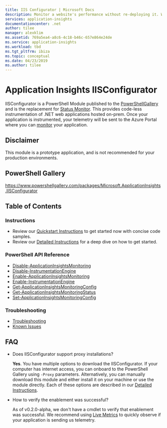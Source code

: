 ```yaml
---
title: IIS Configurator | Microsoft Docs
description: Monitor a website's performance without re-deploying it. Works with ASP.NET web apps hosted on-premises, in VMs or on Azure.
services: application-insights
documentationcenter: .net
author: tilee
manager: alexklim
ms.assetid: 769a5ea4-a8c6-4c18-b46c-657e864e24de
ms.service: application-insights
ms.workload: tbd
ms.tgt_pltfrm: ibiza
ms.topic: conceptual
ms.date: 04/23/2019
ms.author: tilee
---
```

# Application Insights IISConfigurator

IISConfigurator is a PowerShell Module published to the [PowerShellGallery](https://www.powershellgallery.com/packages/Microsoft.ApplicationInsights.IISConfigurator) 
and is the replacement for [Status Monitor](https://docs.microsoft.com/azure/azure-monitor/app/monitor-performance-live-website-now). 
This provides code-less instrumentation of .NET web applications hosted on-prem. 
Once your application is instrumented, your telemetry will be sent to the Azure Portal where you can [monitor](https://docs.microsoft.com/azure/azure-monitor/app/app-insights-overview) your application.

## Disclaimer
This module is a prototype application, and is not recommended for your production environments.

## PowerShell Gallery

https://www.powershellgallery.com/packages/Microsoft.ApplicationInsights.IISConfigurator


## Table of Contents

### Instructions
- Review our [Quickstart Instructions](iis-configurator-quickstart.md) to get started now with concise code samples.
- Review our [Detailed Instructions](iis-configurator-detailed-instructions.md) for a deep dive on how to get started.

### PowerShell API Reference
- [Disable-ApplicationInsightsMonitoring](iis-configurator-api-disablemonitoring.md)
- [Disable-InstrumentationEngine](iis-configurator-api-disableinstrumentationengine.md)
- [Enable-ApplicationInsightsMonitoring](iis-configurator-api-enablemonitoring.md)
- [Enable-InstrumentationEngine](iis-configurator-api-enableinstrumentationengine.md)
- [Get-ApplicationInsightsMonitoringConfig](iis-configurator-api-getconfig.md)
- [Get-ApplicationInsightsMonitoringStatus](iis-configurator-api-getstatus.md)
- [Set-ApplicationInsightsMonitoringConfig](iis-configurator-api-setconfig.md)

### Troubleshooting
- [Troubleshooting](iis-configurator-troubleshoot.md)
- [Known Issues](iis-configurator-troubleshoot.md#known-issues)


## FAQ

- Does IISConfigurator support proxy installations?

  **Yes**. You have multiple options to download the IISConfigurator. If your computer has internet access, you can onboard to the PowerShell Gallery using `-Proxy` parameters. Alternatively, you can manually download this module and either install it on your machine or use the module directly. Each of these options are described in our [Detailed Instructions](iis-configurator-detailed-instructions.md).
  
- How to verify the enablement was successful?

   As of v0.2.0-alpha, we don't have a cmdlet to verify that enablement was successful. 
We recommend using [Live Metrics](https://docs.microsoft.com/azure/azure-monitor/app/live-stream) to quickly observe if your application is sending us telemetry.
